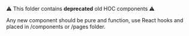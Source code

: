 ⚠️ This folder contains **deprecated** old HOC components ⚠️

Any new component should be pure and function, use React hooks and placed in /components or /pages folder.
